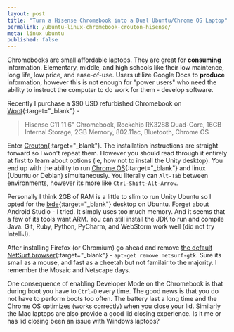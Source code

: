 ```yaml
---
layout: post
title: "Turn a Hisense Chromebook into a Dual Ubuntu/Chrome OS Laptop"
permalink: /ubuntu-linux-chromebook-crouton-hisense/
meta: linux ubuntu
published: false
---
```

Chromebooks are small affordable laptops.  They are great for **consuming** information.  Elementary, middle, and high schools like their low maintence, long life, low price, and ease-of-use.  Users utilize Google Docs to **produce** information, however this is not enough for "power users" who need the ability to instruct the computer to do work for them - develop software.

Recently I purchase a $90 USD refurbished Chromebook on [Woot](http://www.woot.com){:target="_blank"} -

> Hisense C11 11.6" Chromebook, Rockchip RK3288 Quad-Core, 16GB Internal Storage, 2GB Memory, 802.11ac, Bluetooth, Chrome OS

Enter [Crouton](https://github.com/dnschneid/crouton){:target="_blank"}.  The installation instructions are straight forward so I won't repeat them.  However you should read through it entirely at first to learn about options (ie, how not to install the Unity desktop).  You end up with the ability to run [Chrome OS](https://en.wikipedia.org/wiki/Chrome_OS){:target="_blank"} and linux (Ubuntu or Debian) simultaneously.  You literally can ```Alt-Tab``` between environments, however its more like ```Ctrl-Shift-Alt-Arrow```.

Personally I think 2GB of RAM is a little to slim to run Unity Ubuntu so I opted for the [lxde](http://lxde.org/){:target="_blank"} desktop on Ubuntu.  Forget about Android Studio - I tried.  It simply uses too much memory.  And it seems that a few of its tools want ARM.  You can still install the JDK to run and compile Java.  Git, Ruby, Python, PyCharm, and WebStorm work well (did not try IntelliJ).

After installing Firefox (or Chromium) go ahead and remove [the default NetSurf browser](http://www.netsurf-browser.org/){:target="_blank"} - ```apt-get remove netsurf-gtk```.  Sure its small as a mouse, and fast as a cheetah but not familair to the majority.  I remember the Mosaic and Netscape days.

One consequence of enabling Developer Mode on the Chromebook is that during boot  you have to ```Ctrl-D``` every time.  The good news is that you do not have to perform boots too often.  The battery last a long time and the Chrome OS optimizes (works correctly) when you close your lid.  Similarly the Mac laptops are also provide a good lid closing experience.  Is it me or has lid closing been an issue with Windows laptops?
